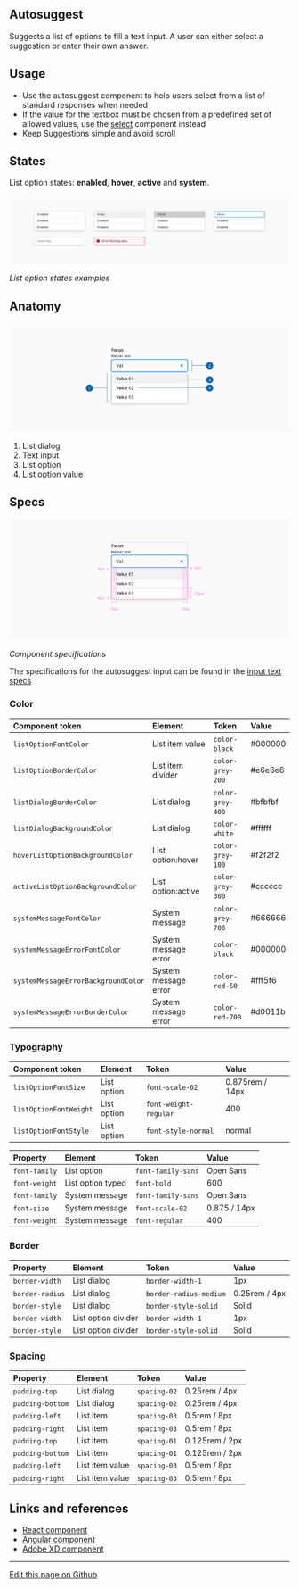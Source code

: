 ## Autosuggest

Suggests a list of options to fill a text input. A user can either select a suggestion or enter their own answer.

## Usage

* Use the autosuggest component to help users select from a list of standard responses when needed
* If the value for the textbox must be chosen from a predefined set of allowed values, use the [select](https://developer.dxc.com/design/guidelines/components/select) component instead
* Keep Suggestions simple and avoid scroll

## States

List option states: **enabled**, **hover**, **active** and **system**.

![List option states examples](images/autosuggest_states_listItem.png)

_List option states examples_

## Anatomy

![Component anatomy](images/autosuggest_anatomy.png)

1. List dialog
2. Text input
3. List option
4. List option value

## Specs

![Component specifications](images/autosuggest_specs.png)

_Component specifications_

The specifications for the autosuggest input can be found in the [input text specs](https://developer.dxc.com/design/guidelines/components/input-text)
### Color

| Component token                     | Element                | Token                   | Value             |
| :---------------------------------- | :--------------------- | :---------------------- | :---------------- |
| `listOptionFontColor`               | List item value        | `color-black`           | #000000           |
| `listOptionBorderColor`             | List item divider      | `color-grey-200`        | #e6e6e6           |
| `listDialogBorderColor`             | List dialog            | `color-grey-400`        | #bfbfbf           |
| `listDialogBackgroundColor`         | List dialog            | `color-white`           | #ffffff           |
| `hoverListOptionBackgroundColor`    | List option:hover      | `color-grey-100`        | #f2f2f2           |
| `activeListOptionBackgroundColor`   | List option:active     | `color-grey-300`        | #cccccc           |
| `systemMessageFontColor`            | System message         | `color-grey-700`        | #666666           |
| `systemMessageErrorFontColor`       | System message error   | `color-black`           | #000000           |
| `systemMessageErrorBackgroundColor` | System message error   | `color-red-50`          | #fff5f6           |
| `systemMessageErrorBorderColor`     | System message error   | `color-red-700`         | #d0011b           |

### Typography

| Component token                     | Element                | Token                   | Value             |
| :---------------------------------- | :--------------------- | :---------------------- | :---------------- |
| `listOptionFontSize`                | List option            | `font-scale-02`         | 0.875rem / 14px   |
| `listOptionFontWeight`              | List option            | `font-weight-regular`   | 400               |
| `listOptionFontStyle`               | List option            | `font-style-normal`     | normal            |

| Property                            | Element                | Token                   | Value             |
| :---------------------------------- | :--------------------- | :---------------------- | :---------------- |
| `font-family`                       | List option            | `font-family-sans`      | Open Sans         |
| `font-weight`                       | List option typed      | `font-bold`             | 600               |
| `font-family`                       | System message         | `font-family-sans`      | Open Sans         |
| `font-size`                         | System message         | `font-scale-02`         | 0.875 / 14px      |
| `font-weight`                       | System message         | `font-regular`          | 400               |

### Border

| Property                            | Element               | Token                   | Value             |
| :---------------------------------- | :-------------------- | :---------------------- | :---------------- |
| `border-width`                      | List dialog           | `border-width-1`        | 1px               |
| `border-radius`                     | List dialog           | `border-radius-medium`  | 0.25rem / 4px     |
| `border-style`                      | List dialog           | `border-style-solid`    | Solid             |
| `border-width`                      | List option divider   | `border-width-1`        | 1px               |
| `border-style`                      | List option divider   | `border-style-solid`    | Solid             |
### Spacing

| Property                            | Element               | Token                   | Value             |
| :---------------------------------- | :-------------------- | :---------------------- | :---------------- |
| `padding-top`                       |  List dialog          | `spacing-02`            | 0.25rem / 4px     |
| `padding-bottom`                    |  List dialog          | `spacing-02`            | 0.25rem / 4px     |
| `padding-left`                      |  List item            | `spacing-03`            | 0.5rem / 8px      |
| `padding-right`                     |  List item            | `spacing-03`            | 0.5rem / 8px      |
| `padding-top`                       |  List item            | `spacing-01`            | 0.125rem / 2px    |
| `padding-bottom`                    |  List item            | `spacing-01`            | 0.125rem / 2px    |
| `padding-left`                      |  List item value      | `spacing-03`            | 0.5rem / 8px      |
| `padding-right`                     |  List item value      | `spacing-03`            | 0.5rem / 8px      |

## Links and references

* [React component](https://developer.dxc.com/tools/react/next/#/components/autosuggest)
* [Angular component](https://developer.dxc.com/tools/angular/next/#/components/autosuggest)
* [Adobe XD component](https://xd.adobe.com/view/686bad80-5f5f-47d9-a7e4-9d36ed0cc216-3d38/)

____________________________________________________________

[Edit this page on Github](https://github.com/dxc-technology/halstack-style-guide/blob/master/guidelines/components/autosuggest/README.md)
